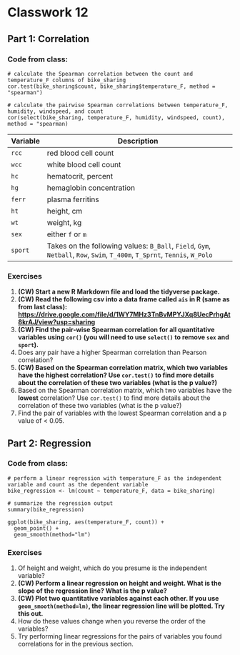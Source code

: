 # Classwork 12

## Part 1: Correlation

### Code from class:

```
# calculate the Spearman correlation between the count and temperature_F columns of bike_sharing
cor.test(bike_sharing$count, bike_sharing$temperature_F, method = "spearman")

# calculate the pairwise Spearman correlations between temperature_F, humidity, windspeed, and count
cor(select(bike_sharing, temperature_F, humidity, windspeed, count), method = "spearman)
```

| Variable | Description |
| -- | -- |
| `rcc` | red blood cell count |
| `wcc` | white blood cell count |
| `hc` | hematocrit, percent |
| `hg` | hemaglobin concentration |
| `ferr` | plasma ferritins |
| `ht` | height, cm |
| `wt` | weight, kg|
| `sex` | either `f` or `m` |
| `sport` | Takes on the following values: `B_Ball`, `Field`, `Gym`, `Netball`, `Row`, `Swim`, `T_400m`, `T_Sprnt`, `Tennis`, `W_Polo`|

### Exercises
1. **(CW) Start a new R Markdown file and load the tidyverse package.**
2. **(CW) Read the following csv into a data frame called `ais` in R (same as from last class): https://drive.google.com/file/d/1WY7MHz3TnBvMPYJXq8UecPrhgAt8krAJ/view?usp=sharing**
3. **(CW) Find the pair-wise Spearman correlation for all quantitative variables using `cor()` (you will need to use `select()` to remove `sex` and `sport`).**
4. Does any pair have a higher Spearman correlation than Pearson correlation?
5. **(CW) Based on the Spearman correlation matrix, which two variables have the **highest** correlation? Use `cor.test()` to find more details about the correlation of these two variables (what is the p value?)**
6. Based on the Spearman correlation matrix, which two variables have the **lowest** correlation? Use `cor.test()` to find more details about the correlation of these two variables (what is the p value?)
7. Find the pair of variables with the lowest Spearman correlation and a p value of < 0.05.
## Part 2: Regression

### Code from class:
```
# perform a linear regression with temperature_F as the independent variable and count as the dependent variable
bike_regression <- lm(count ~ temperature_F, data = bike_sharing)

# summarize the regression output
summary(bike_regression)

ggplot(bike_sharing, aes(temperature_F, count)) +
  geom_point() +
  geom_smooth(method="lm")
```

### Exercises
1. Of height and weight, which do you presume is the independent variable?
2. **(CW) Perform a linear regression on height and weight. What is the slope of the regression line? What is the p value?**
3. **(CW) Plot two quantitative variables against each other. If you use `geom_smooth(method=lm)`, the linear regression line will be plotted. Try this out.**
4. How do these values change when you reverse the order of the variables?
5. Try performing linear regressions for the pairs of variables you found correlations for in the previous section.
